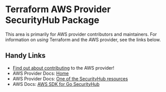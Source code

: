 # Terraform AWS Provider SecurityHub Package
<!-- markdownlint-disable MD026 -->
This area is primarily for AWS provider contributors and maintainers. For information on _using_ Terraform and the AWS provider, see the links below.


## Handy Links
* [Find out about contributing](../../../docs/contributing) to the AWS provider!
* AWS Provider Docs: [Home](https://registry.terraform.io/providers/hashicorp/aws/latest/docs)
* AWS Provider Docs: [One of the SecurityHub resources](https://registry.terraform.io/providers/hashicorp/aws/latest/docs/resources/securityhub_account)
* AWS Docs: [AWS SDK for Go SecurityHub](https://docs.aws.amazon.com/sdk-for-go/api/service/securityhub/)
